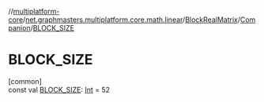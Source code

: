 //[multiplatform-core](../../../../index.md)/[net.graphmasters.multiplatform.core.math.linear](../../index.md)/[BlockRealMatrix](../index.md)/[Companion](index.md)/[BLOCK_SIZE](-b-l-o-c-k_-s-i-z-e.md)

# BLOCK_SIZE

[common]\
const val [BLOCK_SIZE](-b-l-o-c-k_-s-i-z-e.md): [Int](https://kotlinlang.org/api/latest/jvm/stdlib/kotlin/-int/index.html) = 52
